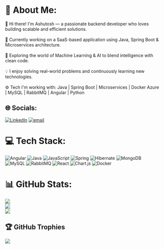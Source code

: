 # 💫 About Me:
👋 Hi there! I'm Ashutosh — a passionate backend developer who loves building scalable and efficient solutions.<br><br>🔭 Currently working on a SaaS-based application using Java, Spring Boot & Microservices architecture.<br><br>🌱 Exploring the world of Machine Learning & AI to blend intelligence with clean code.<br><br>💡 I enjoy solving real-world problems and continuously learning new technologies.<br><br>⚙️ Tech I'm working with: Java | Spring Boot | Microservices | Docker  Azure | MySQL | RabbitMQ | Angular | Python<br>


## 🌐 Socials:
[![LinkedIn](https://img.shields.io/badge/LinkedIn-%230077B5.svg?logo=linkedin&logoColor=white)](https://linkedin.com/in/https://www.linkedin.com/in/ashutosh-yadav-057181194/) [![email](https://img.shields.io/badge/Email-D14836?logo=gmail&logoColor=white)](mailto:ashutoshy115@gmail.com) 

# 💻 Tech Stack:
![Angular](https://img.shields.io/badge/angular-%23DD0031.svg?style=for-the-badge&logo=angular&logoColor=white) ![Java](https://img.shields.io/badge/java-%23ED8B00.svg?style=for-the-badge&logo=openjdk&logoColor=white) ![JavaScript](https://img.shields.io/badge/javascript-%23323330.svg?style=for-the-badge&logo=javascript&logoColor=%23F7DF1E) ![Spring](https://img.shields.io/badge/spring-%236DB33F.svg?style=for-the-badge&logo=spring&logoColor=white) ![Hibernate](https://img.shields.io/badge/Hibernate-59666C?style=for-the-badge&logo=Hibernate&logoColor=white) ![MongoDB](https://img.shields.io/badge/MongoDB-%234ea94b.svg?style=for-the-badge&logo=mongodb&logoColor=white) ![MySQL](https://img.shields.io/badge/mysql-4479A1.svg?style=for-the-badge&logo=mysql&logoColor=white) ![RabbitMQ](https://img.shields.io/badge/rabbitmq-FF6600?style=for-the-badge&logo=rabbitmq&logoColor=white) ![React](https://img.shields.io/badge/react-%2320232a.svg?style=for-the-badge&logo=react&logoColor=%2361DAFB) ![Chart.js](https://img.shields.io/badge/chart.js-F5788D.svg?style=for-the-badge&logo=chart.js&logoColor=white) ![Docker](https://img.shields.io/badge/docker-%230db7ed.svg?style=for-the-badge&logo=docker&logoColor=white)
# 📊 GitHub Stats:
![](https://github-readme-stats.vercel.app/api?username=Kronos279&theme=gruvbox&hide_border=true&include_all_commits=true&count_private=true)<br/>
![](https://nirzak-streak-stats.vercel.app/?user=Kronos279&theme=gruvbox&hide_border=true)<br/>
![](https://github-readme-stats.vercel.app/api/top-langs/?username=Kronos279&theme=gruvbox&hide_border=true&include_all_commits=true&count_private=true&layout=compact)

## 🏆 GitHub Trophies
![](https://github-profile-trophy.vercel.app/?username=Kronos279&theme=radical&no-frame=false&no-bg=true&margin-w=4)

<!-- Proudly created with GPRM ( https://gprm.itsvg.in ) -->
